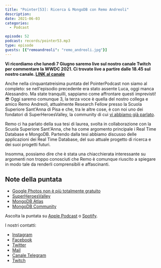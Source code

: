 ```yaml
---
title: "Pointer[53]: Ricerca & MongoDB con Remo Andreoli"
description:
date: 2021-06-03
categories:
  - Podcast

episode: 52
podcast: records/pointer53.mp3
type: episode
guests: [{"remoandreoli": "remo_andreoli.jpg"}]
---
```


**Vi ricordiamo che lunedì 7 Giugno saremo live sul nostro canale Twitch per commentare la WWDC 2021. Ci trovate live a partire dalle 18.45 sul nostro canale. [LINK al canale](https://www.twitch.tv/pointerpodcast)**


Anche nella cinquantatreisima puntata del PointerPodcast non siamo al completo: se nell'episodio precedente era stato assente Luca, oggi manca Alessandro. 
Ma state tranquilli, sappiamo come affrontare questi imprevisti! 😎
Oggi saremo comunque 3, la terza voce è quella del nostro collega e amico Remo Andreoli, attualmente Research Fellow presso la Scuola Superiore Sant'Anna di Pisa e che, tra le altre cose, è con noi uno dei fondatori di SuperHeroesValley, la community di cui [vi abbiamo già parlato](https://pointerpodcast.it/p/pointer44-superheroes-valley-la-nostra-community/).

Remo ci ha parlato della sua tesi di laurea, svolta in collaborazione con la Scuola Superiore Sant'Anna, che ha come argomento principale i Real Time Database e MongoDB.
Partendo dalla tesi abbiamo discusso delle applicazioni dei Real Time Database, del suo attuale progetto di ricerca e dei suoi progetti futuri.

Insomma, possiamo dire che è stata una chiacchierata interessante su argomenti non troppo conosciuti che Remo è comunque riuscito a spiegare in modo tale da renderli comprensibili e affascinanti.

## Note della puntata

- [Google Photos non è più totalmente gratuito](https://www.engadget.com/google-photos-free-unlimited-storage-end-date-133058166.html)
- [SuperHeroesValley](https://www.superheroesvalley.fun/)
- [MongoDB Atlas](https://www.mongodb.com/cloud/atlas)
- [MongoDB Community](https://developer.mongodb.com/community/forums/)

Ascolta la puntata su [Apple Podcast](https://podcasts.apple.com/it/podcast/pointerpodcast/id1465505870) o [Spotify](https://open.spotify.com/show/3XmDzcZv4rCIx1VpWrbrkh).

I nostri contatti:

- [Instagram](https://www.instagram.com/pointerpodcast/)
- [Facebook](https://www.facebook.com/pointerPodcast/)
- [Twitter](https://twitter.com/PointerPodcast)
- [Mail](info@pointerpodcast.it)
- [Canale Telegram](https://t.me/PointerPodcast)
- [Twitch](https://www.twitch.tv/pointerpodcast)


